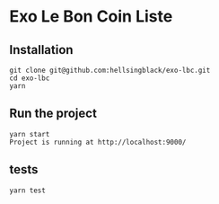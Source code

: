 Exo Le Bon Coin Liste
=======================

## Installation
```
git clone git@github.com:hellsingblack/exo-lbc.git
cd exo-lbc
yarn
```

## Run the project
```
yarn start
Project is running at http://localhost:9000/
```

## tests
```
yarn test
```
